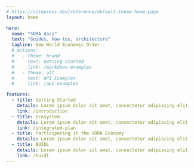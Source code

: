 ```yaml
---
# https://vitepress.dev/reference/default-theme-home-page
layout: home

hero:
  name: "SORA docs"
  text: "Guides, how-tos, architecture"
  tagline: New World Economic Order
  # actions:
  #   - theme: brand
  #     text: Getting started
  #     link: /markdown-examples
  #   - theme: alt
  #     text: API Examples
  #     link: /api-examples

features:
  - title: Getting Started
    details: Lorem ipsum dolor sit amet, consectetur adipiscing elit
    link: /introduction
  - title: Ecosystem
    details: Lorem ipsum dolor sit amet, consectetur adipiscing elit
    link: /integrated-plan
  - title: Participating in the SORA Economy
    details: Lorem ipsum dolor sit amet, consectetur adipiscing elit
  - title: BUIDL
    details: Lorem ipsum dolor sit amet, consectetur adipiscing elit
    link: /buidl
---
```

